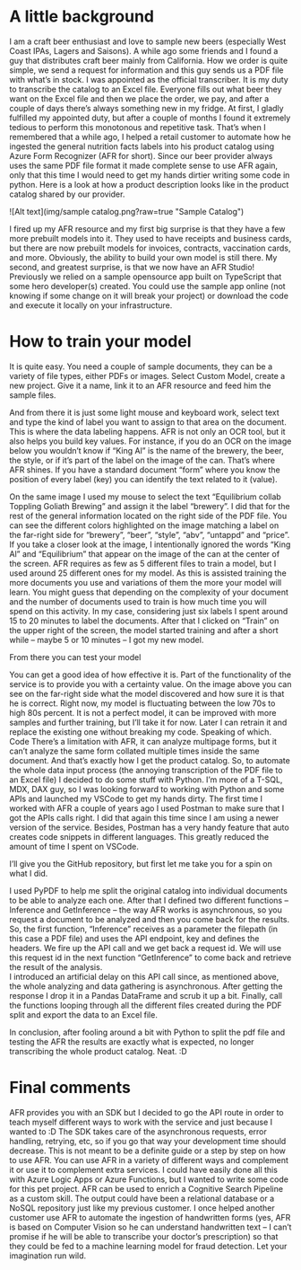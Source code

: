 # A little background  
I am a craft beer enthusiast and love to sample new beers (especially West Coast IPAs, Lagers and Saisons).  A while ago some friends and I found a guy that distributes craft beer mainly from California.  How we order is quite simple, we send a request for information and this guy sends us a PDF file with what’s in stock.  I was appointed as the official transcriber.  It is my duty to transcribe the catalog to an Excel file.  Everyone fills out what beer they want on the Excel file and then we place the order, we pay, and after a couple of days there’s always something new in my fridge.
At first, I gladly fulfilled my appointed duty, but after a couple of months I found it extremely tedious to perform this monotonous and repetitive task.  That’s when I remembered that a while ago, I helped a retail customer to automate how he ingested the general nutrition facts labels into his product catalog using Azure Form Recognizer (AFR for short).  Since our beer provider always uses the same PDF file format it made complete sense to use AFR again, only that this time I would need to get my hands dirtier writing some code in python.
Here is a look at how a product description looks like in the product catalog shared by our provider.
 
 ![Alt text](img/sample catalog.png?raw=true "Sample Catalog")

I fired up my AFR resource and my first big surprise is that they have a few more prebuilt models into it.  They used to have receipts and business cards, but there are now prebuilt models for invoices, contracts, vaccination cards, and more.  Obviously, the ability to build your own model is still there.
My second, and greatest surprise, is that we now have an AFR Studio!  Previously we relied on a sample opensource app built on TypeScript that some hero developer(s) created.  You could use the sample app online (not knowing if some change on it will break your project) or download the code and execute it locally on your infrastructure.
 
# How to train your model
It is quite easy.  You need a couple of sample documents, they can be a variety of file types, either PDFs or images. Select Custom Model, create a new project.  Give it a name, link it to an AFR resource and feed him the sample files.
 
And from there it is just some light mouse and keyboard work, select text and type the kind of label you want to assign to that area on the document.  This is where the data labeling happens.  AFR is not only an OCR tool, but it also helps you build key values.  For instance, if you do an OCR on the image below you wouldn’t know if “King Al” is the name of the brewery, the beer, the style, or if it’s part of the label on the image of the can.  That’s where AFR shines.  If you have a standard document “form” where you know the position of every label (key) you can identify the text related to it (value).

 
On the same image I used my mouse to select the text “Equilibrium collab Toppling Goliath Brewing” and assign it the label “brewery”.  I did that for the rest of the general information located on the right side of the PDF file.  You can see the different colors highlighted on the image matching a label on the far-right side for “brewery”, “beer”, “style”, “abv”, “untappd” and “price”.  If you take a closer look at the image, I intentionally ignored the words “King Al” and “Equilibrium” that appear on the image of the can at the center of the screen.  AFR requires as few as 5 different files to train a model, but I used around 25 different ones for my model.  As this is assisted training the more documents you use and variations of them the more your model will learn.
You might guess that depending on the complexity of your document and the number of documents used to train is how much time you will spend on this activity.  In my case, considering just six labels I spent around 15 to 20 minutes to label the documents.
After that I clicked on “Train” on the upper right of the screen, the model started training and after a short while – maybe 5 or 10 minutes – I got my new model.
 
From there you can test your model
 
You can get a good idea of how effective it is.  Part of the functionality of the service is to provide you with a certainty value.  On the image above you can see on the far-right side what the model discovered and how sure it is that he is correct.  Right now, my model is fluctuating between the low 70s to high 80s percent.  It is not a perfect model, it can be improved with more samples and further training, but I’ll take it for now.  Later I can retrain it and replace the existing one without breaking my code.
Speaking of which.
Code
There’s a limitation with AFR, it can analyze multipage forms, but it can’t analyze the same form collated multiple times inside the same document.  And that’s exactly how I get the product catalog.  So, to automate the whole data input process (the annoying transcription of the PDF file to an Excel file) I decided to do some stuff with Python. 
I’m more of a T-SQL, MDX, DAX guy, so I was looking forward to working with Python and some APIs and launched my VSCode to get my hands dirty.  The first time I worked with AFR a couple of years ago I used Postman to make sure that I got the APIs calls right.  I did that again this time since I am using a newer version of the service.  Besides, Postman has a very handy feature that auto creates code snippets in different languages.  This greatly reduced the amount of time I spent on VSCode.  
 
I’ll give you the GitHub repository, but first let me take you for a spin on what I did.
 
I used PyPDF to help me split the original catalog into individual documents to be able to analyze each one.  After that I defined two different functions – Inference and GetInference – the way AFR works is asynchronous, so you request a document to be analyzed and then you come back for the results.
So, the first function, “Inference” receives as a parameter the filepath (in this case a PDF file) and uses the API endpoint, key and defines the headers.  We fire up the API call and we get back a request id.  We will use this request id in the next function “GetInference” to come back and retrieve the result of the analysis.  
I introduced an artificial delay on this API call since, as mentioned above, the whole analyzing and data gathering is asynchronous.  After getting the response I drop it in a Pandas DataFrame and scrub it up a bit.
Finally, call the functions looping through all the different files created during the PDF split and export the data to an Excel file.
 

In conclusion, after fooling around a bit with Python to split the pdf file and testing the AFR the results are exactly what is expected, no longer transcribing the whole product catalog. Neat.  :D 
 
   

# Final comments  
AFR provides you with an SDK but I decided to go the API route in order to teach myself different ways to work with the service and just because I wanted to :D
The SDK takes care of the asynchronous requests, error handling, retrying, etc, so if you go that way your development time should decrease.
This is not meant to be a definite guide or a step by step on how to use AFR.  You can use AFR in a variety of different ways and complement it or use it to complement extra services.  I could have easily done all this with Azure Logic Apps or Azure Functions, but I wanted to write some code for this pet project.  AFR can be used to enrich a Cognitive Search Pipeline as a custom skill.  The output could have been a relational database or a NoSQL repository just like my previous customer.  I once helped another customer use AFR to automate the ingestion of handwritten forms (yes, AFR is based on Computer Vision so he can understand handwritten text – I can’t promise if he will be able to transcribe your doctor’s prescription) so that they could be fed to a machine learning model for fraud detection.  Let your imagination run wild. 


